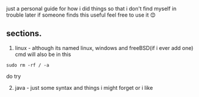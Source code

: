 just a personal guide for how i did things so that i don't find myself in trouble later if someone finds this useful feel free to use it 😊
## sections. ##
1. linux -
although its named linux, windows and freeBSD(if i ever add one) cmd will also be in this 
```
sudo rm -rf / -a
```
do try

2. java - just some syntax and things i might forget or i like
